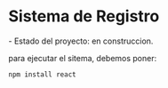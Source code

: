 <h1> Sistema de Registro</h1>
- Estado del proyecto: en construccion.

para ejecutar el sitema, debemos poner: 

```npm install react```
